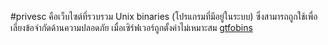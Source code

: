 #privesc 
คือเว็บไซต์ที่รวบรวม Unix binaries (โปรแกรมที่มีอยู่ในระบบ) ซึ่งสามารถถูกใช้เพื่อ เลี่ยงข้อจำกัดด้านความปลอดภัย เมื่อเซิร์ฟเวอร์ถูกตั้งค่าไม่เหมาะสม
[gtfobins](https://gtfobins.github.io/)